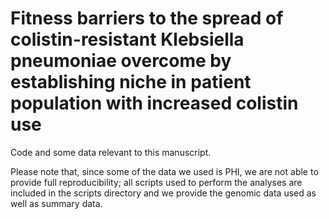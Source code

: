 # Fitness barriers to the spread of colistin-resistant Klebsiella pneumoniae overcome by establishing niche in patient population with increased colistin use

Code and some data relevant to this manuscript. 

Please note that, since some of the data we used is PHI, we are not able to provide full reproducibility; all scripts used to perform the analyses are included in the scripts directory and we provide the genomic data used as well as summary data. 
